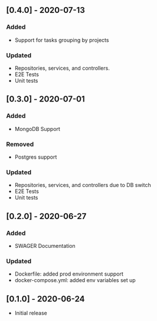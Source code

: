 ## [0.4.0] - 2020-07-13

### Added
 - Support for tasks grouping by projects
  
 ### Updated
  - Repositories, services, and controllers. 
  - E2E Tests
  - Unit tests   
     
## [0.3.0] - 2020-07-01

### Added
 - MongoDB Support
 
### Removed 
 - Postgres support
 
### Updated
 - Repositories, services, and controllers due to DB switch
 - E2E Tests
 - Unit tests   

## [0.2.0] - 2020-06-27

### Added 
- SWAGER Documentation

### Updated
- Dockerfile: added prod environment support 
- docker-compose.yml: added env variables set up
## [0.1.0] - 2020-06-24 
- Initial release